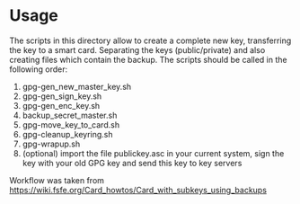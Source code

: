 Usage
=====

The scripts in this directory allow to create a complete new key, transferring the key to a smart card. Separating the keys (public/private) and also 
creating files which contain the backup. The scripts should be called in the following order:

1) gpg-gen_new_master_key.sh
2) gpg-gen_sign_key.sh
3) gpg-gen_enc_key.sh
4) backup_secret_master.sh
5) gpg-move_key_to_card.sh
6) gpg-cleanup_keyring.sh
7) gpg-wrapup.sh
8) (optional) import the file publickey.asc in your current system, sign the key with your old GPG key and send this key to key servers

Workflow was taken from https://wiki.fsfe.org/Card_howtos/Card_with_subkeys_using_backups